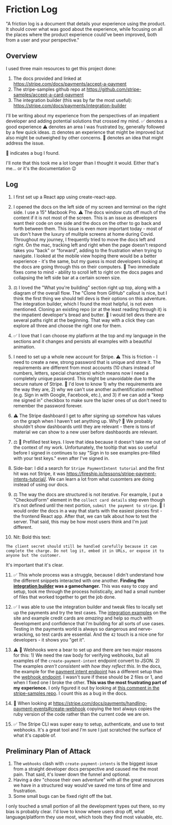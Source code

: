 # Friction Log
"A friction log is a document that details your experience using the product. It should cover what was good about the experience, while
focusing on all the places where the product experience could've been improved, both from a user and your perspective."

## Overview
I used three main resources to get this project done:
1. The docs provided and linked at https://stripe.com/docs/payments/accept-a-payment
2. The stripe-samples github repo at https://github.com/stripe-samples/accept-a-card-payment
3. The integration builder (this was by far the most useful): https://stripe.com/docs/payments/integration-builder

I'll be writing about my experience from the perspectives of an impatient developer and adding potential solutions that crossed my mind.
✅ denotes a good experience
⚠️ denotes an area I was frustrated by, generally followed by a few quick ideas.
⚖️ denotes an experience that might be improved but also might be outweighed by other concerns.
🤔 denotes an idea that might address the issue.

🐛 indicates a bug I found.

I'll note that this took me a lot longer than I thought it would. Either that's me... or it's the documentation 😉


## Log
1. I first set up a React app using create-react-app.

2. I opened the docs on the left side of my screen and terminal on the right side. I use a 15" Macbook Pro.
⚠️ The docs window cuts off much of the content if it is not most of the screen. This is an issue as developers want their code on one side and the docs on the other to go back and forth between them. This issue is even more important today - most of us don't have the luxury of mulitple screens at home during Covid.
Throughout my journey, I frequently tried to move the docs left and right. On the mac, tracking left and right when the page doesn't respond takes you "back" or "forward", adding to the frustration when trying to navigate. I looked at the mobile view hoping there would be a better experience - it's the same, but my guess is most developers looking at the docs are going through this on their computers.
🤔 Two immediate fixes come to mind - ability to scroll left to right on the docs pages and collapsing the left side bar at a certain screen size.

3. ⚖️ I loved the "What you're building" section right up top, along with a diagram of the overall flow. The "Clone from GitHub" callout is nice, but I think the first thing we should tell devs is their options on this adventure. The integration builder, which I found the most helpful, is not even mentioned. Cloning an existing repo (or at the least reading through it) is the impatient developer's bread and butter.
🤔 I would tell devs there are several paths right at the beginning. That way with a click they can explore all three and choose the right one for them.

4. ✅ I love that I can choose my platform at the top and my language in the sections and it changes and persists all examples with a beautiful animation.

5. I need to set up a whole new account for Stripe.
⚠️ This is friction - I need to create a new, strong password that is unique and store it. The requirements are different from most accounts (10 chars instead of numbers, letters, special characters) which means now I need a completely unique password.
This might be unavoidable due to the secure nature of Stripe.
🤔 I'd love to know 1) why the requirements are the way they are, 2) why we can't use another authentification method (e.g. Sign in with Google, Facebook, etc.), and 3) if we can add a "keep me signed in" checkbox to make sure the lazier ones of us don't need to remember the password forever.

6. ⚠️ The Stripe dashboard I get to after signing up somehow has values on the graph when I haven't set anything up. Why?
🤔 We probably shouldn't show dashboards until they are relevant - there is tons of material we can show to a new user before dashbaords are relevant.

7. ⚖️ 🐛 Prefilled test keys. I love that idea because it doesn't take me out of the context of my work. Unfortunately, the tooltip that was so useful before I signed in continues to say "Sign in to see examples pre-filled with your test keys." even after I've signed in.

8. Side-bar: I did a search for `Stripe PaymentIntent tutorial` and the first hit was not Stripe, it was https://fireship.io/lessons/stripe-payment-intents-tutorial/. We can learn a lot from what cusomters are doing instead of using our docs.

9. ⚖️ The way the docs are structured is not iterative. For example, I put a "CheckoutForm" element in the `collect card details` step even though it's not defined until the next portion, `submit the payment to stripe`.
🤔 I would order the docs in a way that starts with the easiest pieces first - the frontend React app. After that, we can talk about how to test the server. That said, this may be how most users think and I'm just different.

10. Nit: Bold this text:
```
The client secret should still be handled carefully because it can complete the charge. Do not log it, embed it in URLs, or expose it to anyone but the customer.
```
It's important that it's clear.

11. ✅ This whole process was a struggle, because I didn't understand how the different snippets interacted with one another. <strong>Finding the [integration builder](https://stripe.com/docs/payments/integration-builder) was a gamechanger.</strong> This was easy to copy and setup, took me through the process holistically, and had a small number of files that worked together to get the job done.

12. ✅ I was able to use the integration builder and tweak files to locally set up the payments and try the test cases. The [integration examples](https://stripe.com/docs/payments/accept-a-payment#web-test-integration) on the site and example credit cards are _amazing_ and help so much with development and confidence that I'm building for all sorts of use cases. Testing in the payments world is always so dangerous and nerve-wracking, so test cards are essential. And the `42` touch is a nice one for developers - it shows you "get it".

13. ⚠️ 🐛 Webhooks were a bear to set up and there are two major reasons for this: 1) We need the raw body for verifying webhooks, but all examples of the `create-payment-intent` endpoint convert to JSON. 2) The examples _aren't consistent with how they reflect this_. In the docs, the example for the [payment intent endpoint](https://stripe.com/docs/payments/accept-a-payment#web-create-payment-intent) has a different setup than the [webhook endpoint](https://stripe.com/docs/payments/handling-payment-events#create-webhook). I wasn't sure if these should be 2 files or 1, and when I fixed one I broke the other. <strong>This was the most frustrating part of my experience.</strong> I only figured it out by looking at [this comment in the stripe-samples repo](https://github.com/stripe-samples/accept-a-card-payment/blob/ced1374a33c963d482ea88f29a1ff89a390831f7/using-webhooks/server/node/server.js#L11). I count this as a bug in the docs.

14. 🐛 When looking at https://stripe.com/docs/payments/handling-payment-events#create-webhook copying the text always copies the ruby version of the code rather than the current code we are on.

15. ✅ The Stripe CLI was super easy to setup, authenticate, and use to test webhooks. It's a great tool and I'm sure I just scratched the surface of what it's capable of.


## Preliminary Plan of Attack
1. The `webhooks` clash with `create-payment-intents` is the biggest issue from a straight developer docs perspective and caused me the most pain. That said, it's lower down the funnel and optional.
2. Having a dev "choose their own adventure" with all the great resources we have in a structured way would've saved me tons of time and frustration.
3. Some small bugs can be fixed right off the bat.

I only touched a small portion of all the development types out there, so my bias is probably clear. I'd love to know where users drop off, what language/platform they use most, which tools they find most valuable, etc.
